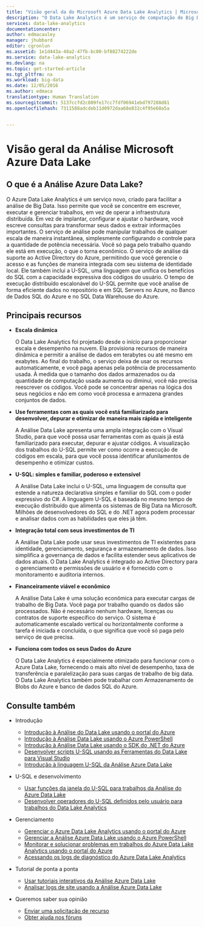 ```yaml
---
title: "Visão geral da do Microsoft Azure Data Lake Analytics | Microsoft Docs"
description: "O Data Lake Analytics é um serviço de computação de Big Data do Azure que permite usar dados para impulsionar seus negócios com as informações obtidas de seus dados na nuvem, independentemente de onde eles estiverem e de seu tamanho."
services: data-lake-analytics
documentationcenter: 
author: edmacauley
manager: jhubbard
editor: cgronlun
ms.assetid: 1e1d443a-48a2-47fb-bc00-bf88274222de
ms.service: data-lake-analytics
ms.devlang: na
ms.topic: get-started-article
ms.tgt_pltfrm: na
ms.workload: big-data
ms.date: 12/05/2016
ms.author: edmaca
translationtype: Human Translation
ms.sourcegitcommit: 5137ccfd2c809fe17cc7fdf06941ebd797288d81
ms.openlocfilehash: 7311588adcdeb11d0972daa68e832c4f95e60a5a


---
```

# <a name="overview-of-microsoft-azure-data-lake-analytics"></a>Visão geral da Análise Microsoft Azure Data Lake
## <a name="what-is-azure-data-lake-analytics"></a>O que é a Análise Azure Data Lake?
O Azure Data Lake Analytics é um serviço novo, criado para facilitar a análise de Big Data. Isso permite que você se concentre em escrever, executar e gerenciar trabalhos, em vez de operar a infraestrutura distribuída. Em vez de implantar, configurar e ajustar o hardware, você escreve consultas para transformar seus dados e extrair informações importantes. O serviço de análise pode manipular trabalhos de qualquer escala de maneira instantânea, simplesmente configurando o controle para a quantidade de potência necessária. Você só paga pelo trabalho quando ele está em execução, o que o torna econômico. O serviço de análise dá suporte ao Active Directory do Azure, permitindo que você gerencie o acesso e as funções de maneira integrada com seu sistema de identidade local. Ele também inclui a U-SQL, uma linguagem que unifica os benefícios do SQL com a capacidade expressiva dos códigos do usuário. O tempo de execução distribuído escalonável do U-SQL permite que você analise de forma eficiente dados no repositório e em SQL Servers no Azure, no Banco de Dados SQL do Azure e no SQL Data Warehouse do Azure.

## <a name="key-capabilities"></a>Principais recursos
* **Escala dinâmica**
  
    O Data Lake Analytics foi projetado desde o início para proporcionar escala e desempenho na nuvem.  Ela provisiona recursos de maneira dinâmica e permitir a análise de dados em terabytes ou até mesmo em exabytes. Ao final do trabalho, o serviço deixa de usar os recursos automaticamente, e você paga apenas pela potência de processamento usada. À medida que o tamanho dos dados armazenados ou da quantidade de computação usada aumenta ou diminui, você não precisa reescrever os códigos. Você pode se concentrar apenas na lógica dos seus negócios e não em como você processa e armazena grandes conjuntos de dados.
* **Use ferramentas com as quais você está familiarizado para desenvolver, depurar e otimizar de maneira mais rápida e inteligente**
  
    A Análise Data Lake apresenta uma ampla integração com o Visual Studio, para que você possa usar ferramentas com as quais já está familiarizado para executar, depurar e ajustar códigos. A visualização dos trabalhos do U-SQL permite ver como ocorre a execução de códigos em escala, para que você possa identificar afunilamentos de desempenho e otimizar custos.
* **U-SQL: simples e familiar, poderoso e extensível**
  
    A Análise Data Lake inclui o U-SQL, uma linguagem de consulta que estende a natureza declarativa simples e familiar do SQL com o poder expressivo do C#. A linguagem U-SQL é baseada no mesmo tempo de execução distribuído que alimenta os sistemas de Big Data na Microsoft. Milhões de desenvolvedores do SQL e do .NET agora podem processar e analisar dados com as habilidades que eles já têm.
* **Integração total com seus investimentos de TI**
  
    A Análise Data Lake pode usar seus investimentos de TI existentes para identidade, gerenciamento, segurança e armazenamento de dados. Isso simplifica a governança de dados e facilita estender seus aplicativos de dados atuais. O Data Lake Analytics é integrado ao Active Directory para o gerenciamento e permissões de usuário e é fornecido com o monitoramento e auditoria internos.
* **Financeiramente viável e econômico**
  
    A Análise Data Lake é uma solução econômica para executar cargas de trabalho de Big Data. Você paga por trabalho quando os dados são processados. Não é necessário nenhum hardware, licenças ou contratos de suporte específico do serviço. O sistema é automaticamente escalado vertical ou horizontalmente conforme a tarefa é iniciada e concluída, o que significa que você só paga pelo serviço de que precisa.
* **Funciona com todos os seus Dados do Azure**
  
    O Data Lake Analytics é especialmente otimizado para funcionar com o Azure Data Lake, fornecendo o mais alto nível de desempenho, taxa de transferência e paralelização para suas cargas de trabalho de big data.  O Data Lake Analytics também pode trabalhar com Armazenamento de Blobs do Azure e banco de dados SQL do Azure.

## <a name="see-also"></a>Consulte também
* Introdução
  
  * [Introdução à Análise do Data Lake usando o portal do Azure](data-lake-analytics-get-started-portal.md)
  * [Introdução à Análise Data Lake usando o Azure PowerShell](data-lake-analytics-get-started-powershell.md)
  * [Introdução à Análise Data Lake usando o SDK do .NET do Azure](data-lake-analytics-get-started-net-sdk.md)
  * [Desenvolver scripts U-SQL usando as Ferramentas do Data Lake para Visual Studio](data-lake-analytics-data-lake-tools-get-started.md)
  * [Introdução à linguagem U-SQL da Análise Azure Data Lake](data-lake-analytics-u-sql-get-started.md)
* U-SQL e desenvolvimento
  
  * [Usar funções da janela do U-SQL para trabalhos da Análise do Azure Data Lake](data-lake-analytics-use-window-functions.md)
  * [Desenvolver operadores do U-SQL definidos pelo usuário para trabalhos do Data Lake Analytics](data-lake-analytics-u-sql-develop-user-defined-operators.md)
* Gerenciamento
  
  * [Gerenciar o Azure Data Lake Analytics usando o portal do Azure](data-lake-analytics-manage-use-portal.md)
  * [Gerenciar a Análise Azure Data Lake usando o Azure PowerShell](data-lake-analytics-manage-use-powershell.md)
  * [Monitorar e solucionar problemas em trabalhos do Azure Data Lake Analytics usando o portal do Azure](data-lake-analytics-monitor-and-troubleshoot-jobs-tutorial.md)
  * [Acessando os logs de diagnóstico do Azure Data Lake Analytics](data-lake-analytics-diagnostic-logs.md)
* Tutorial de ponta a ponta
  
  * [Usar tutoriais interativos da Análise Azure Data Lake](data-lake-analytics-use-interactive-tutorials.md)
  * [Analisar logs de site usando a Análise Azure Data Lake](data-lake-analytics-analyze-weblogs.md)
* Queremos saber sua opinião
  
  <!-- Fixing broken links for Azure content migration from ACOM to DOCS. I can't find a suitable substitute for what appears to be a link that is no longer available. I am commenting out for now. The author can investigate in the future. Hyperlink text: Comment on our documentation backlog. Referenced file: data-lake-analytics-documentation-backlog.md -->
  * [Enviar uma solicitação de recurso](http://aka.ms/adlafeedback)
  * [Obter ajuda nos fóruns](http://aka.ms/adlaforums)




<!--HONumber=Dec16_HO2-->


